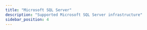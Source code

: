 ```yaml
---
title: "Microsoft SQL Server"
description: "Supported Microsoft SQL Server infrastructure"
sidebar_position: 4
---
```


